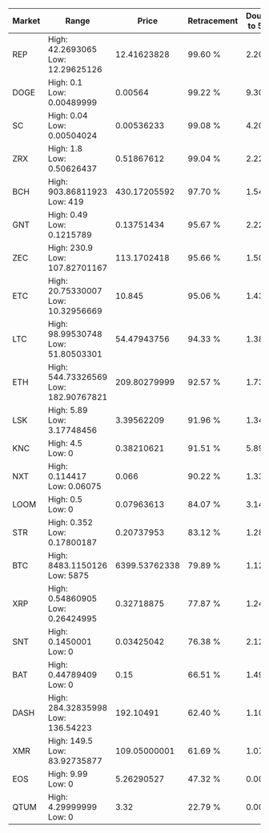 | Market | Range | Price| Retracement | Doubles to 50% |
| --- | --- | --- | --- | --- |
| REP | High: 42.2693065<br />Low: 12.29625126 | 12.41623828 | 99.60 % | 2.20 |
| DOGE | High: 0.1<br />Low: 0.00489999 | 0.00564 | 99.22 % | 9.30 |
| SC | High: 0.04<br />Low: 0.00504024 | 0.00536233 | 99.08 % | 4.20 |
| ZRX | High: 1.8<br />Low: 0.50626437 | 0.51867612 | 99.04 % | 2.22 |
| BCH | High: 903.86811923<br />Low: 419 | 430.17205592 | 97.70 % | 1.54 |
| GNT | High: 0.49<br />Low: 0.1215789 | 0.13751434 | 95.67 % | 2.22 |
| ZEC | High: 230.9<br />Low: 107.82701167 | 113.1702418 | 95.66 % | 1.50 |
| ETC | High: 20.75330007<br />Low: 10.32956669 | 10.845 | 95.06 % | 1.43 |
| LTC | High: 98.99530748<br />Low: 51.80503301 | 54.47943756 | 94.33 % | 1.38 |
| ETH | High: 544.73326569<br />Low: 182.90767821 | 209.80279999 | 92.57 % | 1.73 |
| LSK | High: 5.89<br />Low: 3.17748456 | 3.39562209 | 91.96 % | 1.34 |
| KNC | High: 4.5<br />Low: 0 | 0.38210621 | 91.51 % | 5.89 |
| NXT | High: 0.114417<br />Low: 0.06075 | 0.066 | 90.22 % | 1.33 |
| LOOM | High: 0.5<br />Low: 0 | 0.07963613 | 84.07 % | 3.14 |
| STR | High: 0.352<br />Low: 0.17800187 | 0.20737953 | 83.12 % | 1.28 |
| BTC | High: 8483.1150126<br />Low: 5875 | 6399.53762338 | 79.89 % | 1.12 |
| XRP | High: 0.54860905<br />Low: 0.26424995 | 0.32718875 | 77.87 % | 1.24 |
| SNT | High: 0.1450001<br />Low: 0 | 0.03425042 | 76.38 % | 2.12 |
| BAT | High: 0.44789409<br />Low: 0 | 0.15 | 66.51 % | 1.49 |
| DASH | High: 284.32835998<br />Low: 136.54223 | 192.10491 | 62.40 % | 1.10 |
| XMR | High: 149.5<br />Low: 83.92735877 | 109.05000001 | 61.69 % | 1.07 |
| EOS | High: 9.99<br />Low: 0 | 5.26290527 | 47.32 % | 0.00 |
| QTUM | High: 4.29999999<br />Low: 0 | 3.32 | 22.79 % | 0.00 |
